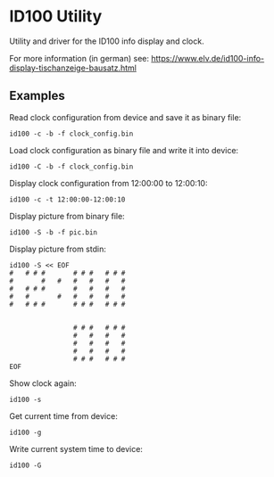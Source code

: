 ID100 Utility
=============

Utility and driver for the ID100 info display and clock.

For more information (in german) see:
https://www.elv.de/id100-info-display-tischanzeige-bausatz.html

Examples
--------

Read clock configuration from device and save it as binary file:

    id100 -c -b -f clock_config.bin

Load clock configuration as binary file and write it into device:

    id100 -C -b -f clock_config.bin

Display clock configuration from 12:00:00 to 12:00:10:

    id100 -c -t 12:00:00-12:00:10

Display picture from binary file:

    id100 -S -b -f pic.bin

Display picture from stdin:
```
id100 -S << EOF
#   # # #       # # #   # # #
#       #   #   #   #   #   #
#   # # #       #   #   #   #
#   #       #   #   #   #   #
#   # # #       # # #   # # #


                # # #   # # #
                #   #   #   #
                #   #   #   #
                #   #   #   #
                # # #   # # #
EOF
```
Show clock again:

    id100 -s

Get current time from device:

    id100 -g

Write current system time to device:

    id100 -G
